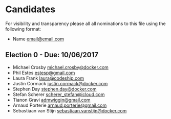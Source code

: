# Candidates

For visibility and transparency please all all nominations to this file using the following format:

* Name email@email.com

## Election 0 - Due: 10/06/2017

* Michael Crosby michael.crosby@docker.com
* Phil Estes estesp@gmail.com
* Laura Frank laura@codeship.com
* Justin Cormack justin.cormack@docker.com
* Stephen Day stephen.day@docker.com
* Stefan Scherer scherer_stefan@icloud.com
* Tianon Gravi admwiggin@gmail.com
* Arnaud Porterie arnaud.porterie@gmail.com
* Sebastiaan van Stijn sebastiaan.vanstijn@docker.com
